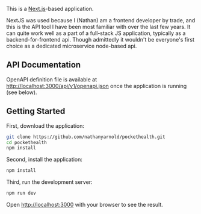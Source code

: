 This is a [Next.js](https://nextjs.org)-based application.

NextJS was used because I (Nathan) am a frontend developer by trade, and this is the API tool I have been most familiar with over the last few years. It can quite work well as a part of a full-stack JS application, typically as a backend-for-frontend api. Though admittedly it wouldn't be everyone's first choice as a dedicated microservice node-based api.

## API Documentation

OpenAPI definition file is available at [http://localhost:3000/api/v1/openapi.json](http://localhost:3000/api/v1/openapi.json) once the application is running (see below).

## Getting Started

First, download the application:

```bash
git clone https://github.com/nathanyarnold/pockethealth.git
cd pockethealth
npm install
```

Second, install the application:

```bash
npm install
```

Third, run the development server:

```bash
npm run dev
```

Open [http://localhost:3000](http://localhost:3000) with your browser to see the result.
